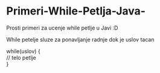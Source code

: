 # Primeri-While-Petlja-Java-

Prosti primeri za ucenje while petlje u Javi :D

While petelje sluze za ponavljanje radnje dok je uslov tacan

while(uslov) { <br>
  // telo petlje <br>
}
